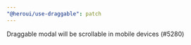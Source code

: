 ```yaml
---
"@heroui/use-draggable": patch
---
```


Draggable modal will be scrollable in mobile devices (#5280)
